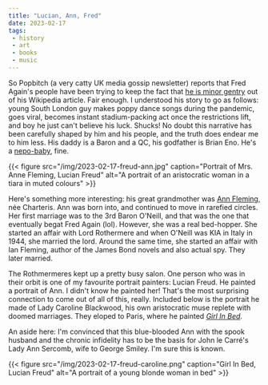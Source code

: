```yaml
---
title: "Lucian, Ann, Fred"
date: 2023-02-17
tags:
 - history
 - art
 - books
 - music
---
```


So Popbitch (a very catty UK media gossip newsletter) reports that Fred Again's people have been trying to keep the fact that [he is minor gentry][1] out of his Wikipedia article. Fair enough. I understood his story to go as follows: young South London guy makes poppy dance songs during the pandemic, goes viral, becomes instant stadium-packing act once the restrictions lift, and boy he just can't believe his luck. Shucks! No doubt this narrative has been carefully shaped by him and his people, and the truth does endear me to him less. His daddy is a Baron and a QC, his godfather is Brian Eno. He's a [nepo-baby][2], fine.

{{< figure src="/img/2023-02-17-freud-ann.jpg" caption="Portrait of Mrs. Anne Fleming, Lucian Freud" alt="A portrait of an aristocratic woman in a tiara in muted colours" >}}

Here's something more interesting: his great grandmother was [Ann Fleming][3], née Charteris. Ann was born into, and continued to move in rarefied circles. Her first marriage was to the 3rd Baron O'Neill, and that was the one that eventually begat Fred Again (lol). However, she was a real bed-hopper. She started an affair with Lord Rothermere and when O'Neill was KIA in Italy in 1944, she married the lord. Around the same time, she started an affair with Ian Fleming, author of the James Bond novels and also actual spy. They later married.

The Rothmermeres kept up a pretty busy salon. One person who was in their orbit is one of my favourite portrait painters: Lucian Freud. He painted a portrait of Ann. I didn't know he painted her! That's the most surprising connection to come out of all of this, really. Included below is the portrait he made of Lady Caroline Blackwood, his own aristocratic muse replete with doomed marriages. They eloped to Paris, where he painted [_Girl In Bed_][4].

An aside here: I'm convinced that this blue-blooded Ann with the spook husband and the chronic infidelity has to be the basis for John le Carré's Lady Ann Sercomb, wife to George Smiley. I'm sure this is known.

{{< figure src="/img/2023-02-17-freud-caroline.png" caption="Girl In Bed, Lucian Freud" alt="A portrait of a young blonde woman in bed" >}}

[1]: https://popbitch.com/emails/cool-snot-bubbles/
[2]: https://www.vulture.com/article/what-is-a-nepotism-baby.html
[3]: https://en.wikipedia.org/wiki/Ann_Fleming
[4]: https://www.npg.org.uk/collections/search/portrait/mw248339/Girl-in-Bed
